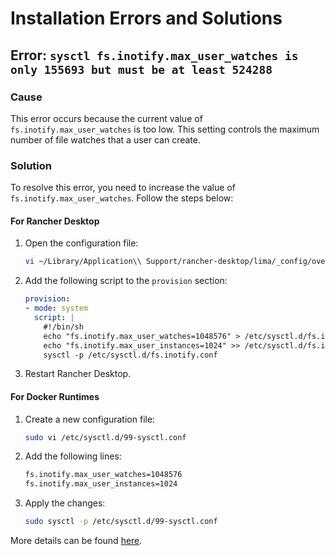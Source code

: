 # Installation Errors and Solutions

## Error: `sysctl fs.inotify.max_user_watches is only 155693 but must be at least 524288`

### Cause
This error occurs because the current value of `fs.inotify.max_user_watches` is too low. This setting controls the maximum number of file watches that a user can create.

### Solution
To resolve this error, you need to increase the value of `fs.inotify.max_user_watches`. Follow the steps below:

#### For Rancher Desktop
1. Open the configuration file:
   ```sh
   vi ~/Library/Application\\ Support/rancher-desktop/lima/_config/override.yaml
   ```

2. Add the following script to the `provision` section:
   ```yaml
   provision:
   - mode: system
     script: |
       #!/bin/sh
       echo "fs.inotify.max_user_watches=1048576" > /etc/sysctl.d/fs.inotify.conf
       echo "fs.inotify.max_user_instances=1024" >> /etc/sysctl.d/fs.inotify.conf
       sysctl -p /etc/sysctl.d/fs.inotify.conf
   ```

3. Restart Rancher Desktop.

#### For Docker Runtimes
1. Create a new configuration file:
   ```sh
   sudo vi /etc/sysctl.d/99-sysctl.conf
   ```

2. Add the following lines:
   ```sh
   fs.inotify.max_user_watches=1048576
   fs.inotify.max_user_instances=1024
   ```

3. Apply the changes:
   ```sh
   sudo sysctl -p /etc/sysctl.d/99-sysctl.conf
   ```

More details can be found [here](https://kind.sigs.k8s.io/docs/user/known-issues#pod-errors-due-to-too-many-open-files).